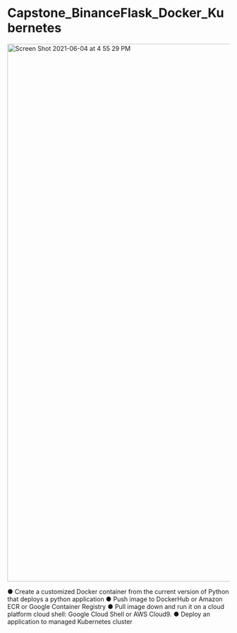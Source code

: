 # Capstone_BinanceFlask_Docker_Kubernetes
<img width="1218" alt="Screen Shot 2021-06-04 at 4 55 29 PM" src="https://user-images.githubusercontent.com/78613742/120873336-9013ad00-c556-11eb-99d9-e5d47e0f5933.png">


● Create a customized Docker container from the current version of Python that deploys a
python application
● Push image to DockerHub or Amazon ECR or Google Container Registry
● Pull image down and run it on a cloud platform cloud shell: Google Cloud Shell or AWS
Cloud9.
● Deploy an application to managed Kubernetes cluster
